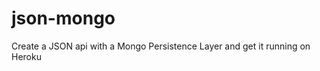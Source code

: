 json-mongo
==========

Create a JSON api with a Mongo Persistence Layer and get it running on Heroku
